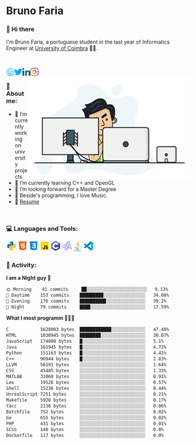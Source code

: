 # Bruno Faria

### 👋 Hi there

I'm Bruno Faria, a portuguese student in the last year of Informatics Engineer at [University of Coimbra](uc.pt/en) 👨‍🎓.

<br/>

[<img align="left" width="22px" alt="Website" src="https://github.com/brunofaria1322/brunofaria1322/blob/master/assets/social/global.svg"/>][website]
[<img align="left" width="22px" alt="Twitter" src="https://github.com/brunofaria1322/brunofaria1322/blob/master/assets/social/twitter.svg"/>][twitter]
[<img align="left" width="22px" alt="LinkedIn" src="https://github.com/brunofaria1322/brunofaria1322/blob/master/assets/social/linkedin.svg"/>][linkedin]
[<img align="left" width="22px" alt="Instagram" src="https://github.com/brunofaria1322/brunofaria1322/blob/master/assets/social/instagram.svg"/>][instagram]

<img align="right" height = "280" alt="GIF" src="https://github.com/brunofaria1322/brunofaria1322/blob/master/assets/animation.gif"/>

<br />

### 📕 About me:

- 🔭 I’m currently working on university projects
- 🌱 I’m currently learning C++ and OpenGL
- 💼 I’m looking forward for a Master Degree
- 💙 Beside's programming, I love Music.
- 📝 [Resume](https://en.wikipedia.org/wiki/HTTP_404)


<br />

### 💻 Languages and Tools:

<img align="left" width="30px" alt= "Python" src="https://github.com/brunofaria1322/brunofaria1322/blob/master/assets/skills/python.svg"/>
<img align="left" width="30px" alt= "Html5" src="https://github.com/brunofaria1322/brunofaria1322/blob/master/assets/skills/html5.svg"/>
<img align="left" width="30px" alt= "Css3" src="https://github.com/brunofaria1322/brunofaria1322/blob/master/assets/skills/css3.svg"/>
<img align="left" width="30px" alt= "JavaScript" src="https://github.com/brunofaria1322/brunofaria1322/blob/master/assets/skills/javascript.svg"/>
<img align="left" width="30px" alt= "C" src="https://github.com/brunofaria1322/brunofaria1322/blob/master/assets/skills/c.svg"/>
<img align="left" width="30px" alt= "Matlab" src="https://github.com/brunofaria1322/brunofaria1322/blob/master/assets/skills/matlab.svg"/>
<img align="left" width="30px" alt= "Java" src="https://github.com/brunofaria1322/brunofaria1322/blob/master/assets/skills/java.svg"/>
<img align="left" width="30px" alt= "Visual Studio Code" src="https://github.com/brunofaria1322/brunofaria1322/blob/master/assets/skills/vscode.svg"/>

<br />
<br />

### 🚩 Activity:

<!--START_SECTION:stats-->
**I am a Night guy 🌙** 

```text
🌞 Morning    41 commits     ██░░░░░░░░░░░░░░░░░░░░░░░	9.13% 
🌆 Daytime    153 commits    █████████░░░░░░░░░░░░░░░░	34.08% 
🌃 Evening    176 commits    ██████████░░░░░░░░░░░░░░░	39.2% 
🌙 Night      79 commits     ████░░░░░░░░░░░░░░░░░░░░░	17.59%

```
**What I most programm 👨🏽‍💻** 

```text
C            1628003 bytes  ████████████░░░░░░░░░░░░░	47.48% 
HTML         1030945 bytes  ████████░░░░░░░░░░░░░░░░░	30.07% 
JavaScript   174808 bytes   █░░░░░░░░░░░░░░░░░░░░░░░░	5.1% 
Java         161945 bytes   █░░░░░░░░░░░░░░░░░░░░░░░░	4.72% 
Python       151163 bytes   █░░░░░░░░░░░░░░░░░░░░░░░░	4.41% 
C++          96944 bytes    █░░░░░░░░░░░░░░░░░░░░░░░░	2.83% 
LLVM         56191 bytes    ░░░░░░░░░░░░░░░░░░░░░░░░░	1.64% 
CSS          45485 bytes    ░░░░░░░░░░░░░░░░░░░░░░░░░	1.33% 
MATLAB       31060 bytes    ░░░░░░░░░░░░░░░░░░░░░░░░░	0.91% 
Lex          19526 bytes    ░░░░░░░░░░░░░░░░░░░░░░░░░	0.57% 
Shell        15236 bytes    ░░░░░░░░░░░░░░░░░░░░░░░░░	0.44% 
UnrealScript 7251 bytes     ░░░░░░░░░░░░░░░░░░░░░░░░░	0.21% 
Makefile     5928 bytes     ░░░░░░░░░░░░░░░░░░░░░░░░░	0.17% 
Yacc         2138 bytes     ░░░░░░░░░░░░░░░░░░░░░░░░░	0.06% 
Batchfile    752 bytes      ░░░░░░░░░░░░░░░░░░░░░░░░░	0.02% 
Go           655 bytes      ░░░░░░░░░░░░░░░░░░░░░░░░░	0.02% 
PHP          431 bytes      ░░░░░░░░░░░░░░░░░░░░░░░░░	0.01% 
SCSS         140 bytes      ░░░░░░░░░░░░░░░░░░░░░░░░░	0.0% 
Dockerfile   117 bytes      ░░░░░░░░░░░░░░░░░░░░░░░░░	0.0%
```


<!--END_SECTION:stats-->


[website]: https://brunofaria1322.github.io
[twitter]: https://twitter.com/brunofaria_1322
[instagram]: https://instagram.com/brunofaria_1322
[linkedin]: https://linkedin.com/in/bruno-faria
